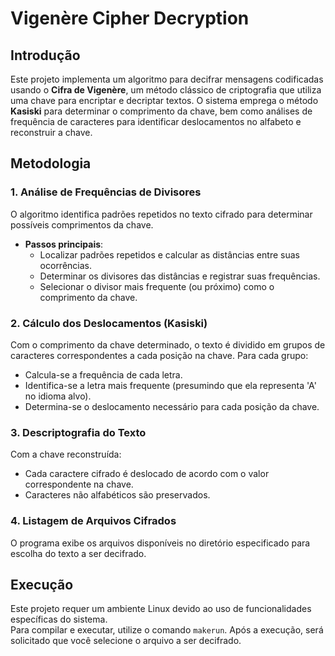 # Vigenère Cipher Decryption   

## Introdução  
Este projeto implementa um algoritmo para decifrar mensagens codificadas usando o **Cifra de Vigenère**, um método clássico de criptografia que utiliza uma chave para encriptar e decriptar textos. O sistema emprega o método **Kasiski** para determinar o comprimento da chave, bem como análises de frequência de caracteres para identificar deslocamentos no alfabeto e reconstruir a chave.

## Metodologia  

### 1. **Análise de Frequências de Divisores**  
O algoritmo identifica padrões repetidos no texto cifrado para determinar possíveis comprimentos da chave.  
- **Passos principais**:
  - Localizar padrões repetidos e calcular as distâncias entre suas ocorrências.  
  - Determinar os divisores das distâncias e registrar suas frequências.  
  - Selecionar o divisor mais frequente (ou próximo) como o comprimento da chave.  

### 2. **Cálculo dos Deslocamentos (Kasiski)**  
Com o comprimento da chave determinado, o texto é dividido em grupos de caracteres correspondentes a cada posição na chave. Para cada grupo:  
- Calcula-se a frequência de cada letra.  
- Identifica-se a letra mais frequente (presumindo que ela representa 'A' no idioma alvo).  
- Determina-se o deslocamento necessário para cada posição da chave.  

### 3. **Descriptografia do Texto**  
Com a chave reconstruída:  
- Cada caractere cifrado é deslocado de acordo com o valor correspondente na chave.  
- Caracteres não alfabéticos são preservados.  

### 4. **Listagem de Arquivos Cifrados**  
O programa exibe os arquivos disponíveis no diretório especificado para escolha do texto a ser decifrado.

## Execução  
Este projeto requer um ambiente Linux devido ao uso de funcionalidades específicas do sistema.  
Para compilar e executar, utilize o comando `makerun`. Após a execução, será solicitado que você selecione o arquivo a ser decifrado.
